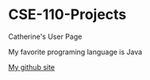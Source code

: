 # CSE-110-Projects
Catherine's User Page

My favorite programing language is Java

[My github site](https://c5du.github.io/CSE-110-Projects/)